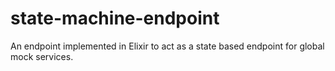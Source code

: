 # state-machine-endpoint
An endpoint implemented in Elixir to act as a state based endpoint for global mock services.
